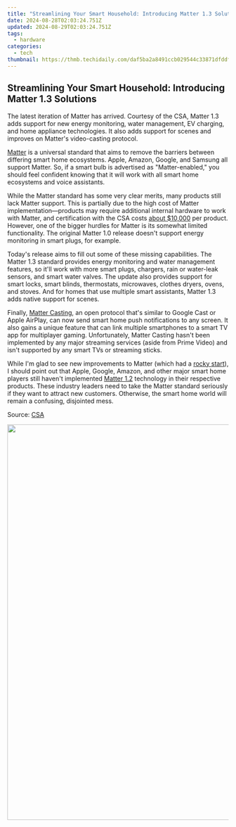 ```yaml
---
title: "Streamlining Your Smart Household: Introducing Matter 1.3 Solutions"
date: 2024-08-28T02:03:24.751Z
updated: 2024-08-29T02:03:24.751Z
tags:
  - hardware
categories:
  - tech
thumbnail: https://thmb.techidaily.com/daf5ba2a8491ccb029544c33871dfddf8c00a96e763bab0af0faf409f9f29c9c.jpg
---
```


## Streamlining Your Smart Household: Introducing Matter 1.3 Solutions

The latest iteration of Matter has arrived. Courtesy of the CSA, Matter 1.3 adds support for new energy monitoring, water management, EV charging, and home appliance technologies. It also adds support for scenes and improves on Matter's video-casting protocol.

[Matter](https://win-howtos.techidaily.com/1723204109263-how-to-get-your-laptops-usb-mouse-working-again-step-by-step-fixes/) is a universal standard that aims to remove the barriers between differing smart home ecosystems. Apple, Amazon, Google, and Samsung all support Matter. So, if a smart bulb is advertised as "Matter-enabled," you should feel confident knowing that it will work with all smart home ecosystems and voice assistants.

 While the Matter standard has some very clear merits, many products still lack Matter support. This is partially due to the high cost of Matter implementation—products may require additional internal hardware to work with Matter, and certification with the CSA costs [about $10,000](https://www.reddit.com/r/MatterProtocol/comments/18umpnc/the%5Fhigh%5Fcost%5Fof%5Fmatter%5Fcertification%5Fa%5Fstartups/) per product. However, one of the bigger hurdles for Matter is its somewhat limited functionality. The original Matter 1.0 release doesn't support energy monitoring in smart plugs, for example.

 Today's release aims to fill out some of these missing capabilities. The Matter 1.3 standard provides energy monitoring and water management features, so it'll work with more smart plugs, chargers, rain or water-leak sensors, and smart water valves. The update also provides support for smart locks, smart blinds, thermostats, microwaves, clothes dryers, ovens, and stoves. And for homes that use multiple smart assistants, Matter 1.3 adds native support for scenes.

 Finally, [Matter Casting](https://twitter-videos.techidaily.com/2024-approved-crafting-compelling-tiktok-tweets-for-engagement/), an open protocol that's similar to Google Cast or Apple AirPlay, can now send smart home push notifications to any screen. It also gains a unique feature that can link multiple smartphones to a smart TV app for multiplayer gaming. Unfortunately, Matter Casting hasn't been implemented by any major streaming services (aside from Prime Video) and isn't supported by any smart TVs or streaming sticks.

 While I'm glad to see new improvements to Matter (which had a [rocky start](https://youtube-sure.techidaily.com/024-approved-unlocking-the-vault-the-wealth-of-mr-beast/)), I should point out that Apple, Google, Amazon, and other major smart home players still haven't implemented [Matter 1.2](https://facebook-videos.techidaily.com/2024-approved-enhancing-user-experience-creating-high-roi-animated-ads-for-fb/) technology in their respective products. These industry leaders need to take the Matter standard seriously if they want to attract new customers. Otherwise, the smart home world will remain a confusing, disjointed mess.

 Source: [CSA](https://csa-iot.org/newsroom/matter-1-3-specification-released/)

<ins class="adsbygoogle"
     style="display:block"
     data-ad-format="autorelaxed"
     data-ad-client="ca-pub-7571918770474297"
     data-ad-slot="1223367746"></ins>



<ins class="adsbygoogle"
     style="display:block"
     data-ad-client="ca-pub-7571918770474297"
     data-ad-slot="8358498916"
     data-ad-format="auto"
     data-full-width-responsive="true"></ins>



<!-- affiliate ads begin -->
<a href="https://ursime.pxf.io/c/5597632/2048963/16384" target="_top" id="2048963"><img src="//a.impactradius-go.com/display-ad/16384-2048963" border="0" alt="" width="1200" height="900"/></a><img height="0" width="0" src="https://imp.pxf.io/i/5597632/2048963/16384" style="position:absolute;visibility:hidden;" border="0" />
<!-- affiliate ads end -->